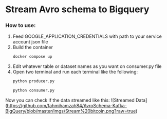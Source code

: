 # Stream Avro schema to Bigquery

### How to use:

1. Feed GOOGLE_APPLICATION_CREDENTIALS with path to your service account json file
2. Build the container 
   ```bash
   docker compose up
   ```
3. Edit whatever table or dataset names as you want on consumer.py file
4. Open two terminal and run each terminal like the following:
   ```bash
   python producer.py
   ```
   ```bash
   python consumer.py
   ```

Now you can check if the data streamed like this:
![Streamed Data]
(https://github.com/fahmihamzah84/AvroSchema-Kafka-BigQuery/blob/master/imgs/Stream%20bitcoin.png?raw=true)



 
   
